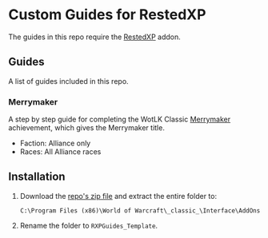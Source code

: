 # Custom Guides for RestedXP
The guides in this repo require the [RestedXP][1] addon.

## Guides
A list of guides included in this repo.

### Merrymaker
A step by step guide for completing the WotLK Classic [Merrymaker][2] achievement, which gives the Merrymaker title.

- Faction: Alliance only
- Races: All Alliance races

## Installation
1. Download the [repo's zip file][3] and extract the entire folder to:
    ```
    C:\Program Files (x86)\World of Warcraft\_classic_\Interface\AddOns
    ```
2. Rename the folder to `RXPGuides_Template`.


[1]: https://www.restedxp.com/addon
[2]: https://www.wowhead.com/wotlk/achievement=1692/merrymaker
[3]: https://github.com/jazminite/RXPGuides_Template/archive/refs/heads/main.zip